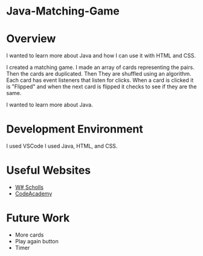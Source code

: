 # Java-Matching-Game
# Overview

I wanted to learn more about Java and how I can use it with HTML and CSS. 

I created a matching game. I made an array of cards representing the pairs. Then the cards are duplicated. Then They are shuffled using an algorithm. Each card has event listeners that listen for clicks. When a card is clicked it is "Flipped" and when the next card is flipped it checks to see if they are the same. 

I wanted to learn more about Java.

# Development Environment

I used VSCode
I used Java, HTML, and CSS.

# Useful Websites


- [W# Scholls](https://www.w3schools.com/java/java_intro.asp)
- [CodeAcademy](https://www.codecademy.com/learn/java-introduction)

# Future Work

- More cards
- Play again button
- Timer

